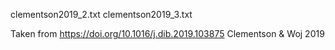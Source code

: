 clementson2019_2.txt
clementson2019_3.txt

Taken from https://doi.org/10.1016/j.dib.2019.103875
  Clementson & Woj 2019
